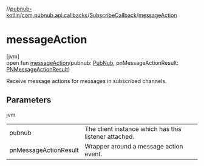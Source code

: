 //[pubnub-kotlin](../../../index.md)/[com.pubnub.api.callbacks](../index.md)/[SubscribeCallback](index.md)/[messageAction](message-action.md)

# messageAction

[jvm]\
open fun [messageAction](message-action.md)(pubnub: [PubNub](../../com.pubnub.api/-pub-nub/index.md), pnMessageActionResult: [PNMessageActionResult](../../com.pubnub.api.models.consumer.pubsub.message_actions/-p-n-message-action-result/index.md))

Receive message actions for messages in subscribed channels.

## Parameters

jvm

| | |
|---|---|
| pubnub | The client instance which has this listener attached. |
| pnMessageActionResult | Wrapper around a message action event. |

